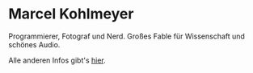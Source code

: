 # Marcel Kohlmeyer
Programmierer, Fotograf und Nerd. Großes Fable für Wissenschaft und schönes Audio.

Alle anderen Infos gibt's [hier](https://mkohlmeyer.de).
<!---
MarcelKohlmeyer/MarcelKohlmeyer is a ✨ special ✨ repository because its `README.md` (this file) appears on your GitHub profile.
You can click the Preview link to take a look at your changes.
--->
